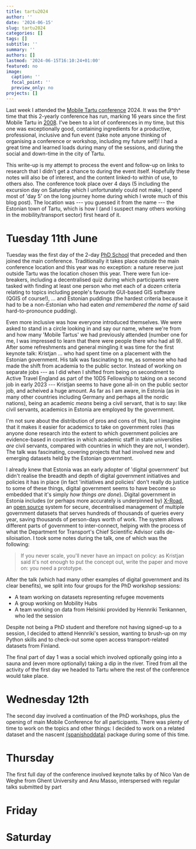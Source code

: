 ```yaml
---
title: tartu2024
author: ''
date: '2024-06-15'
slug: tartu2024
categories: []
tags: []
subtitle: ''
summary: ''
authors: []
lastmod: '2024-06-15T16:10:24+01:00'
featured: no
image:
  caption: ''
  focal_point: ''
  preview_only: no
projects: []
---
```


Last week I attended the [Mobile Tartu conference](https://mobiletartu.ut.ee) 2024.
It was the 9^th^ time that this 2-yearly conference has run, marking 16 years since the first Mobile Tartu in [2008](https://mobiletartu2008.mobilitylab.ut.ee/).
I've been to a lot of conferences in my time, but this one was exceptionally good, containing ingredients for a productive, professional, inclusive and fun event (take note anyone thinking of organising a conference or workshop, including my future self)!
I had a great time and learned loads during many of the sessions, and during the social and down-time in the city of Tartu.

This write-up is my attempt to process the event and follow-up on links to research that I didn't get a chance to during the event itself.
Hopefully these notes will also be of interest, and the content linked-to within of use, to others also.
The conference took place over 4 days (5 including the excursion day on Saturday which I unfortunately could not make, I spend most of 'day 5' on the long journey home during which I wrote much of this blog post).
The location was --- you guessed it from the name --- the Estonian town of Tartu, which is how I (and I suspect many others working in the mobility/transport sector) first heard of it.

# Tuesday 11th June

Tuesday was the first day of the 2-day [PhD School](https://mobiletartu.ut.ee/phd-course/) that preceded and then joined the main conference.
Traditionally it takes place outside the main conference location and this year was no exception: a nature reserve just outside Tartu was the location chosen this year.
There were fun ice-breakers, including a decentralised quiz during which participants were tasked with finding at least one person who met each of a dozen criteria relating to topics including people's favourite GUI-based GIS software (QGIS of course!), ... and Estonian puddings (the hardest criteria because it had to be a non-Estonian who had eaten *and remembered the name of* said hard-to-pronounce pudding).

Even more inclusive was how everyone introduced themselves.
We were asked to stand in a circle looking in and say our name, where we're from and how many 'Mobile Tartus' we had previously attended (number one for me, I was impressed to learn that there were people there who had all 9).
After some refreshments and general mingling it was time for the first keynote talk: Kristjan ... who had spent time on a placement with the Estonian government.
His talk was fascinating to me, as someone who had made the shift from academia to the public sector.
Instead of working on separate jobs --- as I did when I shifted from being on secondment to Active Travel England as part of the 10DS Fellowship to taking on a second job in early 2023 --- Kristjan seems to have gone all-in on the public sector job, and acheived a huge amount.
As far as I am aware, in Estonia (as in many other countries including Germany and perhaps all the nordic nations), being an academic *means* being a civil servant, that is to say: like civil servants, academics in Estonia are employed by the government.

I'm not sure about the distribution of pros and cons of this, but I imagine that it makes it easier for academics to take on government roles (has anyone done research into the extent to which government policies are evidence-based in countries in which academic staff in state universities *are* civil servants, compared with countries in which they are not, I wonder).
The talk was fascinating, covering projects that had involved new and emerging datasets held by the Estonian government.

I already knew that Estonia was an early adopter of 'digital government' but didn't realise the breadth and depth of digital government initiatives and policies it has in place (in fact 'initiatives and policies' don't really do justice to some of these things, digital government seems to have become so embedded that it's simply *how things are done*).
Digital government in Estonia includes (or perhaps more accurately is underpinned by) [X-Road](https://x-road.global/), an [open source](https://github.com/nordic-institute/X-Road) system for secure, decentralised management of multiple government datasets that serves hundreds of thousands of queries every year, saving thousands of person-days worth of work.
The system allows different parts of government to inter-connect, helping with the process of what the Department for Transport's Chief Scientific Advisor calls de-siloisation.
I took some notes during the talk, one of which was the following:

> If you never scale, you'll never have an impact on policy: as Kristjan said it's not enough to put the concept out, write the paper and move on: you need a prototype.

After the talk (which had many other examples of digital government and its clear benefits), we split into four groups for the PhD workshop sessions:

- A team working on datasets representing refugee movements
- A group working on Mobility Hubs
- A team working on data from Helsinki provided by Hennriki Tenkannen, who led the session

Despite not being a PhD student and therefore not having signed-up to a session, I decided to attend Hennriki's session, wanting to brush-up on my Python skills and to check-out some open access transport-related datasets from Finland.

The final part of day 1 was a social which involved optionally going into a sauna and (even more optionally) taking a dip in the river.
Tired from all the activity of the first day we headed to Tartu where the rest of the conference would take place.

# Wednesday 12th

The second day involved a continuation of the PhD workshops, plus the opening of main Mobile Conference for all participants.
There was plenty of time to work on the topics and other things: I decided to work on a related dataset and the nascent [{spanishoddata}](https://github.com/Robinlovelace/spanishoddata) package during some of this time.

# Thursday

The first full day of the conference involved keynote talks by of Nico Van de Weghe from Ghent University and Anu Masso, interspersed with regular talks submitted by part

# Friday

# Saturday

